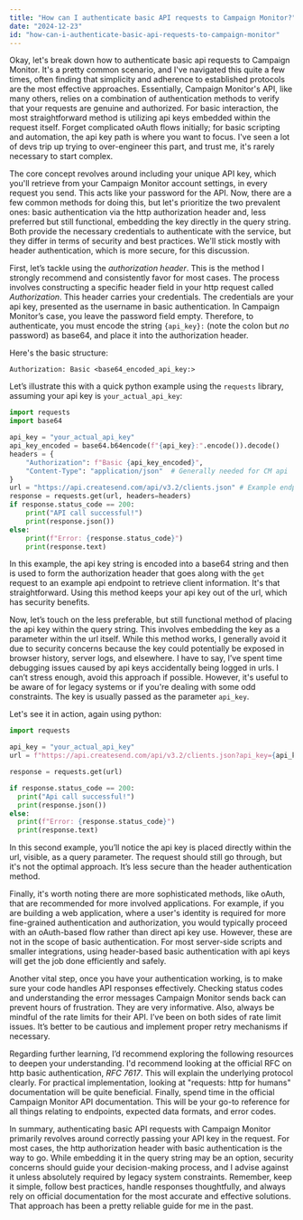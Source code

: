 ```yaml
---
title: "How can I authenticate basic API requests to Campaign Monitor?"
date: "2024-12-23"
id: "how-can-i-authenticate-basic-api-requests-to-campaign-monitor"
---
```


Okay, let's break down how to authenticate basic api requests to Campaign Monitor. It's a pretty common scenario, and I've navigated this quite a few times, often finding that simplicity and adherence to established protocols are the most effective approaches. Essentially, Campaign Monitor's API, like many others, relies on a combination of authentication methods to verify that your requests are genuine and authorized. For basic interaction, the most straightforward method is utilizing api keys embedded within the request itself. Forget complicated oAuth flows initially; for basic scripting and automation, the api key path is where you want to focus. I've seen a lot of devs trip up trying to over-engineer this part, and trust me, it's rarely necessary to start complex.

The core concept revolves around including your unique API key, which you'll retrieve from your Campaign Monitor account settings, in every request you send. This acts like your password for the API. Now, there are a few common methods for doing this, but let's prioritize the two prevalent ones: basic authentication via the http authorization header and, less preferred but still functional, embedding the key directly in the query string. Both provide the necessary credentials to authenticate with the service, but they differ in terms of security and best practices. We'll stick mostly with header authentication, which is more secure, for this discussion.

First, let’s tackle using the *authorization header*. This is the method I strongly recommend and consistently favor for most cases. The process involves constructing a specific header field in your http request called *Authorization*. This header carries your credentials. The credentials are your api key, presented as the username in basic authentication. In Campaign Monitor’s case, you leave the password field empty. Therefore, to authenticate, you must encode the string `{api_key}:` (note the colon but *no* password) as base64, and place it into the authorization header.

Here's the basic structure:

```
Authorization: Basic <base64_encoded_api_key:>
```

Let’s illustrate this with a quick python example using the `requests` library, assuming your api key is `your_actual_api_key`:

```python
import requests
import base64

api_key = "your_actual_api_key"
api_key_encoded = base64.b64encode(f"{api_key}:".encode()).decode()
headers = {
    "Authorization": f"Basic {api_key_encoded}",
    "Content-Type": "application/json"  # Generally needed for CM api
}
url = "https://api.createsend.com/api/v3.2/clients.json" # Example endpoint
response = requests.get(url, headers=headers)
if response.status_code == 200:
    print("API call successful!")
    print(response.json())
else:
    print(f"Error: {response.status_code}")
    print(response.text)
```
In this example, the api key string is encoded into a base64 string and then is used to form the authorization header that goes along with the `get` request to an example api endpoint to retrieve client information. It's that straightforward. Using this method keeps your api key out of the url, which has security benefits.

Now, let’s touch on the less preferable, but still functional method of placing the api key within the query string. This involves embedding the key as a parameter within the url itself. While this method works, I generally avoid it due to security concerns because the key could potentially be exposed in browser history, server logs, and elsewhere. I have to say, I’ve spent time debugging issues caused by api keys accidentally being logged in urls. I can’t stress enough, avoid this approach if possible. However, it's useful to be aware of for legacy systems or if you're dealing with some odd constraints.
The key is usually passed as the parameter `api_key`.

Let's see it in action, again using python:
```python
import requests

api_key = "your_actual_api_key"
url = f"https://api.createsend.com/api/v3.2/clients.json?api_key={api_key}"

response = requests.get(url)

if response.status_code == 200:
  print("Api call successful!")
  print(response.json())
else:
  print(f"Error: {response.status_code}")
  print(response.text)
```

In this second example, you’ll notice the api key is placed directly within the url, visible, as a query parameter. The request should still go through, but it's not the optimal approach. It’s less secure than the header authentication method.

Finally, it's worth noting there are more sophisticated methods, like oAuth, that are recommended for more involved applications. For example, if you are building a web application, where a user's identity is required for more fine-grained authentication and authorization, you would typically proceed with an oAuth-based flow rather than direct api key use. However, these are not in the scope of basic authentication. For most server-side scripts and smaller integrations, using header-based basic authentication with api keys will get the job done efficiently and safely.

Another vital step, once you have your authentication working, is to make sure your code handles API responses effectively. Checking status codes and understanding the error messages Campaign Monitor sends back can prevent hours of frustration. They are very informative. Also, always be mindful of the rate limits for their API. I’ve been on both sides of rate limit issues. It’s better to be cautious and implement proper retry mechanisms if necessary.

Regarding further learning, I’d recommend exploring the following resources to deepen your understanding. I'd recommend looking at the official RFC on http basic authentication, *RFC 7617*. This will explain the underlying protocol clearly. For practical implementation, looking at "requests: http for humans" documentation will be quite beneficial. Finally, spend time in the official Campaign Monitor API documentation. This will be your go-to reference for all things relating to endpoints, expected data formats, and error codes.

In summary, authenticating basic API requests with Campaign Monitor primarily revolves around correctly passing your API key in the request. For most cases, the http authorization header with basic authentication is the way to go. While embedding it in the query string may be an option, security concerns should guide your decision-making process, and I advise against it unless absolutely required by legacy system constraints. Remember, keep it simple, follow best practices, handle responses thoughtfully, and always rely on official documentation for the most accurate and effective solutions. That approach has been a pretty reliable guide for me in the past.
